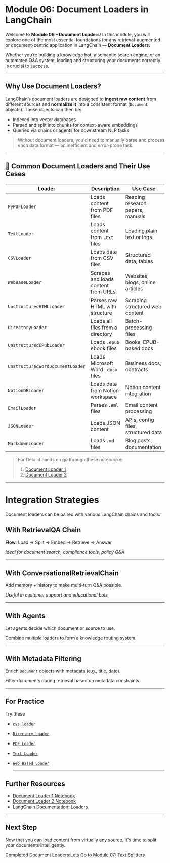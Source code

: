 # Module 06: Document Loaders in LangChain

Welcome to **Module 06 – Document Loaders**! In this module, you will explore one of the most essential foundations for any retrieval-augmented or document-centric application in LangChain — **Document Loaders**.

Whether you’re building a knowledge bot, a semantic search engine, or an automated Q&A system, loading and structuring your documents correctly is crucial to success.

---

##  Why Use Document Loaders?

LangChain’s document loaders are designed to **ingest raw content** from different sources and **normalize it** into a consistent format (`Document` objects). These objects can then be:
- Indexed into vector databases
- Parsed and split into chunks for context-aware embeddings
- Queried via chains or agents for downstream NLP tasks

> Without document loaders, you'd need to manually parse and process each data format — an inefficient and error-prone task.
> 

  ---
  ## 🧰 Common Document Loaders and Their Use Cases

| Loader | Description | Use Case |
|--------|-------------|----------|
| `PyPDFLoader` | Loads content from PDF files | Reading research papers, manuals |
| `TextLoader` | Loads content from `.txt` files | Loading plain text or logs |
| `CSVLoader` | Loads data from CSV files | Structured data, tables |
| `WebBaseLoader` | Scrapes and loads content from URLs | Websites, blogs, online articles |
| `UnstructuredHTMLLoader` | Parses raw HTML with structure | Scraping structured web content |
| `DirectoryLoader` | Loads all files from a directory | Batch-processing files |
| `UnstructuredEPubLoader` | Loads `.epub` ebook files | Books, EPUB-based docs |
| `UnstructuredWordDocumentLoader` | Loads Microsoft Word `.docx` files | Business docs, contracts |
| `NotionDBLoader` | Loads data from Notion workspace | Notion content integration |
| `EmailLoader` | Parses `.eml` files | Email content processing |
| `JSONLoader` | Loads JSON content | APIs, config files, structured data |
| `MarkdownLoader` | Loads `.md` files | Blog posts, documentation |


> For Detaild hands on go through these notebooke:
> 1. [Document Loader 1](https://github.com/Adity-star/LangChainMastery/blob/main/Modules/06_Document%20Loaders/Document_Loader.ipynb)
> 2. [Document Loader 2](https://github.com/Adity-star/LangChainMastery/blob/main/Modules/06_Document%20Loaders/Document_Loaders_2.ipynb)
---
# Integration Strategies

Document loaders can be paired with various LangChain chains and tools:

##  With RetrievalQA Chain
**Flow**: Load → Split → Embed → Retrieve → Answer

*Ideal for document search, compliance tools, policy Q&A*

---

##  With ConversationalRetrievalChain
Add memory + history to make multi-turn Q&A possible.

*Useful in customer support and educational bots*

---

##  With Agents
Let agents decide which document or source to use.

Combine multiple loaders to form a knowledge routing system.

---

##  With Metadata Filtering
Enrich `Document` objects with metadata (e.g., title, date).

Filter documents during retrieval based on metadata constraints.

---

## For Practice
Try these
- [`cvs loader`](https://github.com/Adity-star/LangChainMastery/blob/main/Modules/06_Document%20Loaders/csv_loader.py)
- [`Directory Loader`](https://github.com/Adity-star/LangChainMastery/blob/main/Modules/06_Document%20Loaders/directory_loader.py)
- [`PDF Loader`](https://github.com/Adity-star/LangChainMastery/blob/main/Modules/06_Document%20Loaders/pdf_loader.py)
- [`Text Loader`](https://github.com/Adity-star/LangChainMastery/blob/main/Modules/06_Document%20Loaders/text_loader.py)
- [`Web Based Loader`](https://github.com/Adity-star/LangChainMastery/blob/main/Modules/06_Document%20Loaders/web_based_loader.py)

  ---
## Further Resources
- [Document Loader 1 Notebook](https://github.com/Adity-star/LangChainMastery/blob/main/Modules/06_Document%20Loaders/Document_Loader.ipynb)
- [Document Loader 2 Notebook](https://github.com/Adity-star/LangChainMastery/blob/main/Modules/06_Document%20Loaders/Document_Loaders_2.ipynb)
- [LangChain Documentation: Loaders](https://python.langchain.com/docs/how_to/#document-loaders)

---

## Next Step
Now that you can load content from virtually any source, it's time to split your documents intelligently.


Completed Document Loaders:Lets Go to [Module 07: Text Splitters](https://github.com/Adity-star/LangChainMastery/tree/main/Modules/07_Text%20Splitters)



